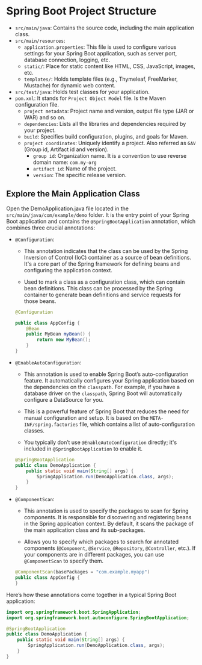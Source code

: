 # Spring Boot Project Structure

- `src/main/java`: Contains the source code, including the main application class.
- `src/main/resources`:
  - `application.properties`: This file is used to configure various settings for your
      Spring Boot application, such as server port, database connection, logging, etc.
  - `static/`: Place for static content like HTML, CSS, JavaScript, images, etc.
  - `templates/`: Holds template files (e.g., Thymeleaf, FreeMarker, Mustache) for dynamic
      web content.
- `src/test/java`: Holds test classes for your application.
- `pom.xml`: It stands for `Project Object Model` file. Is the Maven configuration file.
  - `project metadata`: Project name and version, output file type (JAR or WAR) and so on.
  - `dependencies`: Lists all the libraries and dependencies required by your project.
  - `build`: Specifies build configuration, plugins, and goals for Maven.
  - `project coordinates`: Uniquely identify a project. Also referred as `GAV` (Group id,
    Artifact id and version).
    - `group id`: Organization name. It is a convention to use reverse domain name:
      `com.my-org`
    - `artifact id`: Name of the project.
    - `version`: The specific release version.

## Explore the Main Application Class

Open the DemoApplication.java file located in the `src/main/java/com/example/demo` folder.
It is the entry point of your Spring Boot application and contains the
`@SpringBootApplication` annotation, which combines three crucial annotations:

- `@Configuration`:
  - This annotation indicates that the class can be used by the Spring Inversion of
    Control (IoC) container as a source of bean definitions. It's a core part of the
    Spring framework for defining beans and configuring the application context.

  - Used to mark a class as a configuration class, which can contain bean definitions.
    This class can be processed by the Spring container to generate bean definitions and
    service requests for those beans.

  ```java
  @Configuration

  public class AppConfig {
      @Bean
      public MyBean myBean() {
          return new MyBean();
      }
  }
  ```

- `@EnableAutoConfiguration`:
  - This annotation is used to enable Spring Boot’s auto-configuration feature. It
    automatically configures your Spring application based on the dependencies on the
    `classpath`. For example, if you have a database driver on the `classpath`, Spring
    Boot will automatically configure a DataSource for you.

  - This is a powerful feature of Spring Boot that reduces the need for manual
    configuration and setup. It is based on the `META-INF/spring.factories` file, which
    contains a list of auto-configuration classes.

  - You typically don’t use `@EnableAutoConfiguration` directly; it's included in
    `@SpringBootApplication` to enable it.

  ```java
  @SpringBootApplication
  public class DemoApplication {
      public static void main(String[] args) {
          SpringApplication.run(DemoApplication.class, args);
      }
  }
  ```

- `@ComponentScan`:
  - This annotation is used to specify the packages to scan for Spring components. It is
    responsible for discovering and registering beans in the Spring application context.
    By default, it scans the package of the main application class and its sub-packages.

  - Allows you to specify which packages to search for annotated components (`@Component`,
    `@Service`, `@Repository`, `@Controller`, etc.). If your components are in different
    packages, you can use `@ComponentScan` to specify them.

  ```java
  @ComponentScan(basePackages = "com.example.myapp")
  public class AppConfig {
  }
  ```

Here’s how these annotations come together in a typical Spring Boot application:

```java
import org.springframework.boot.SpringApplication;
import org.springframework.boot.autoconfigure.SpringBootApplication;

@SpringBootApplication
public class DemoApplication {
    public static void main(String[] args) {
        SpringApplication.run(DemoApplication.class, args);
    }
}
```
